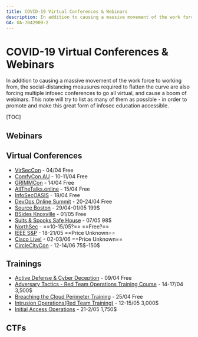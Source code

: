 ```yaml
---
title: COVID-19 Virtual Conferences & Webinars
description: In addition to causing a massive movement of the work force to working from, the social-distancing meausures required to flatten the curve are also forcing multiple infosec conferences to go all virtual, and cause a boom of webinars. This note will try to list as many of them as possible - in order to promote and make this great form of infosec education accessible.
GA: UA-7042909-2
---
```

# COVID-19 Virtual Conferences & Webinars

In addition to causing a massive movement of the work force to working from, the social-distancing meausures required to flatten the curve are also forcing multiple infosec conferences to go all virtual, and cause a boom of webinars. This note will try to list as many of them as possible - in order to promote and make this great form of infosec education accessible.

[TOC]

## Webinars

## Virtual Conferences
* [VirSecCon](https://virseccon.com/) - 04/04
  Free
* [ComfyCon AU](https://www.comfyconau.rocks) - 10-11/04
  Free
* [GRIMMCon](https://blog.grimm-co.com/post/grimmcon/) - 14/04
  Free
* [AllTheTalks.online](https://www.allthetalks.online) - 15/04
  Free
* [InfoSecOASIS](https://infosecoasis.com/) - 18/04
  Free
* [DevOps Online Summit](https://www.devopsonlinesummit.com/2020) - 20-24/04
  Free
* [Source Boston](https://sourceconference.com/events/boston20/) - 29/04-01/05
  199\$
* [BSides Knoxville](https://bsidesknoxville.com) - 01/05
  Free
* [Suits & Spooks Safe House](https://tellaro.io/) - 07/05
  98\$
* [NorthSec](https://nsec.io/) - ==10-15/05?==
  ==Free?==
* [IEEE S&P](https://www.ieee-security.org/TC/SP2020/index.html) - 18-21/05
  ==Price Unknown==
* [Cisco Live!](https://www.ciscolive.com/us.html) - 02-03/06
  ==Price Unknown==
* [CircleCityCon](https://circlecitycon.com/) - 12-14/06
  75\$-150\$

## Trainings
* [Active Defense & Cyber Deception](https://register.gotowebinar.com/register/8326529395310476299) - 09/04
  Free
* [Adversary Tactics - Red Team Operations Training Course](https://www.eventbrite.com/e/adversary-tactics-red-team-operations-training-course-online-april-2020-tickets-89418488105?utm_term=eventname_text) - 14-17/04
  3,500\$
* [Breaching the Cloud Perimeter Training](https://register.gotowebinar.com/register/1264630092013493773) - 25/04
  Free
* [Intrusion Operations(Red Team Training)](https://www.eventbrite.com/e/intrusion-operationsred-team-training-online-course-tickets-95646598551) - 12-15/05
  3,000\$
* [Initial Access Operations](https://www.eventbrite.com/e/initial-access-operations-online-course-tickets-92257006189) - 21-2/05
  1,750\$

## CTFs

